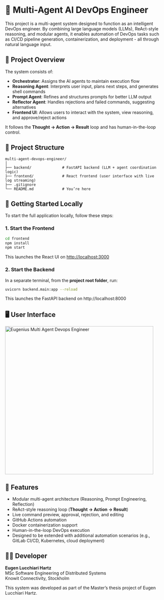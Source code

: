 # 🧠 Multi-Agent AI DevOps Engineer

This project is a multi-agent system designed to function as an intelligent DevOps engineer. By combining large language models (LLMs), ReAct-style reasoning, and modular agents, it enables automation of DevOps tasks such as CI/CD pipeline generation, containerization, and deployment - all through natural language input.

## 🧩 Project Overview

The system consists of:
- **Orchestrator**: Assigns the AI agents to maintain execution flow
- **Reasoning Agent**: Interprets user input, plans next steps, and generates shell commands
- **Prompt Agent**: Refines and structures prompts for better LLM output
- **Reflector Agent**: Handles rejections and failed commands, suggesting alternatives
- **Frontend UI**: Allows users to interact with the system, view reasoning, and approve/reject actions

It follows the **Thought → Action → Result** loop and has human-in-the-loop control.

## 📁 Project Structure

```plaintext
multi-agent-devops-engineer/
│
├── backend/              # FastAPI backend (LLM + agent coordination logic)
├── frontend/             # React frontend (user interface with live log streaming)
├── .gitignore
└── README.md             # You’re here
```

## 🚀 Getting Started Locally

To start the full application locally, follow these steps:

### 1. Start the Frontend

```bash
cd frontend
npm install
npm start
```

This launches the React UI on [http://localhost:3000](http://localhost:3000)

### 2. Start the Backend

In a separate terminal, from the **project root folder**, run:
```bash
uvicorn backend.main:app --reload
```

This launches the FastAPI backend on http://localhost:8000


## 🖥️ User Interface

<img width="484" alt="Eugenius Multi Agent Devops Engineer" src="https://github.com/user-attachments/assets/dac9f4d0-1421-4fc6-9c11-9ec764cf7955" />


## 🧠 Features

- Modular multi-agent architecture (Reasoning, Prompt Engineering, Reflection)
- ReAct-style reasoning loop (**Thought → Action → Result**)
- Live command preview, approval, rejection, and editing
- GitHub Actions automation
- Docker containerization support
- Human-in-the-loop DevOps execution
- Designed to be extended with additional automation scenarios (e.g., GitLab CI/CD, Kubernetes, cloud deployment)

## 🙋‍♂️ Developer

**Eugen Lucchiari Hartz**  
MSc Software Engineering of Distributed Systems  
Knowit Connectivity, Stockholm

This system was developed as part of the Master’s thesis project of Eugen Lucchiari Hartz.
